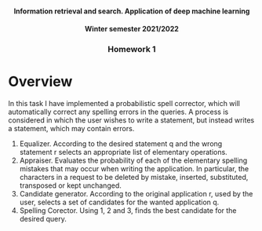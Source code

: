 
<h4 align="center"> Information retrieval and search. Application of deep machine learning </h4>

<h4 align="center"> Winter semester 2021/2022 </h4>

<h3 align="center"> Homework 1 </h3>


# Overview

In this task I have implemented a probabilistic spell corrector, which will automatically correct any spelling errors in the queries.
A process is considered in which the user wishes to write a statement, but instead writes a statement, which may contain errors.

1. Equalizer. According to the desired statement q and the wrong statement r selects an appropriate list of elementary operations.
2. Appraiser. Evaluates the probability of each of the elementary spelling mistakes that may occur when writing the application.
In particular, the characters in a request to be deleted by mistake, inserted, substituted, transposed or kept unchanged.
3. Candidate generator. According to the original application r, used by the user, selects a set of candidates for the wanted application q.
4. Spelling Corector. Using 1, 2 and 3, finds the best candidate for the desired query.
